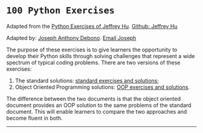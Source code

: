 # `100 Python Exercises`

Adapted from the [Python Exercises of Jeffrey Hu](https://github.com/zhiwehu/Python-programming-exercises).
[Github: Jeffrey Hu](https://github.com/zhiwehu)

Adapted by: [Joseph Anthony Debono](https://github.com/jadebono).
[Email Joseph](joe@jadebono.com)


The purpose of these exercises is to give learners the opportunity to develop their Python skills through solving challenges that represent a wide spectrum of typical coding problems. There are two versions of these exercises:

1. The standard solutions: [standard exercises and solutions](./exercises.md);  
1. Object Oriented Programming solutions: [OOP exercises and solutions](./OOP.md).

The difference between the two documents is that the object oriented document provides an OOP solution to the same problems of the standard document. This will enable learners to compare the two approaches and become fluent in both.

---

